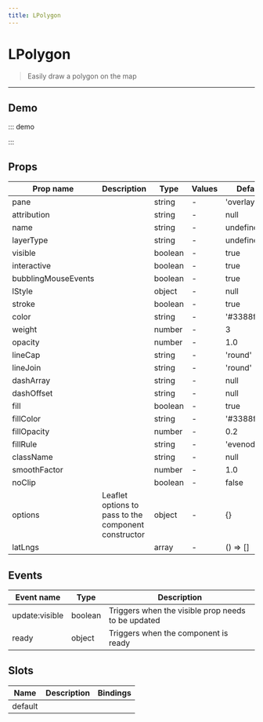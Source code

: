 ```yaml
---
title: LPolygon
---
```


# LPolygon

> Easily draw a polygon on the map

---

## Demo

::: demo
<template>
<l-map style="height: 350px" :zoom="zoom" :center="center">
<l-tile-layer :url="url"></l-tile-layer>
<l-polygon :lat-lngs="polygon.latlngs" :color="polygon.color"></l-polygon>
</l-map>
</template>

<script>
import {LMap, LTileLayer, LPolygon} from 'vue2-leaflet';

export default {
  components: {
    LMap,
    LTileLayer,
    LPolygon
  },
  data () {
    return {
      url: 'https://{s}.tile.openstreetmap.org/{z}/{x}/{y}.png',
      zoom: 8,
      center: [47.313220, -1.319482],
      polygon: {
        latlngs: [[47.2263299, -1.6222], [47.21024000000001, -1.6270065], [47.1969447, -1.6136169], [47.18527929999999, -1.6143036], [47.1794457, -1.6098404], [47.1775788, -1.5985107], [47.1676598, -1.5753365], [47.1593731, -1.5521622], [47.1593731, -1.5319061], [47.1722111, -1.5143967], [47.1960115, -1.4841843], [47.2095404, -1.4848709], [47.2291277, -1.4683914], [47.2533687, -1.5116501], [47.2577961, -1.5531921], [47.26828069, -1.5621185], [47.2657179, -1.589241], [47.2589612, -1.6204834], [47.237287, -1.6266632], [47.2263299, -1.6222]],
        color: 'green'
      },
    };
  }
}
</script>

:::

## Props

| Prop name           | Description                                          | Type    | Values | Default       |
| ------------------- | ---------------------------------------------------- | ------- | ------ | ------------- |
| pane                |                                                      | string  | -      | 'overlayPane' |
| attribution         |                                                      | string  | -      | null          |
| name                |                                                      | string  | -      | undefined     |
| layerType           |                                                      | string  | -      | undefined     |
| visible             |                                                      | boolean | -      | true          |
| interactive         |                                                      | boolean | -      | true          |
| bubblingMouseEvents |                                                      | boolean | -      | true          |
| lStyle              |                                                      | object  | -      | null          |
| stroke              |                                                      | boolean | -      | true          |
| color               |                                                      | string  | -      | '#3388ff'     |
| weight              |                                                      | number  | -      | 3             |
| opacity             |                                                      | number  | -      | 1.0           |
| lineCap             |                                                      | string  | -      | 'round'       |
| lineJoin            |                                                      | string  | -      | 'round'       |
| dashArray           |                                                      | string  | -      | null          |
| dashOffset          |                                                      | string  | -      | null          |
| fill                |                                                      | boolean | -      | true          |
| fillColor           |                                                      | string  | -      | '#3388ff'     |
| fillOpacity         |                                                      | number  | -      | 0.2           |
| fillRule            |                                                      | string  | -      | 'evenodd'     |
| className           |                                                      | string  | -      | null          |
| smoothFactor        |                                                      | number  | -      | 1.0           |
| noClip              |                                                      | boolean | -      | false         |
| options             | Leaflet options to pass to the component constructor | object  | -      | {}            |
| latLngs             |                                                      | array   | -      | () => []      |

## Events

| Event name     | Type    | Description                                        |
| -------------- | ------- | -------------------------------------------------- |
| update:visible | boolean | Triggers when the visible prop needs to be updated |
| ready          | object  | Triggers when the component is ready               |

## Slots

| Name    | Description | Bindings |
| ------- | ----------- | -------- |
| default |             |          |
